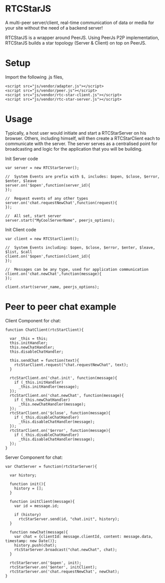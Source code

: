RTCStarJS
=========

A multi-peer server/client, real-time communication of data or media for your site without the need of a backend server!

RTCStarJS is a wrapper around PeerJS. Using PeerJs P2P implementation, RTCStarJS builds a star topology (Server & Client) on top on PeerJS. 


Setup 
=========
Import the following .js files, 

    <script src="js/vendor/adapter.js"></script> 
    <script src="js/vendor/peer.js"></script> 
    <script src="js/vendor/rtc-star-client.js"></script> 
    <script src="js/vendor/rtc-star-server.js"></script>


Usage
=========
Typically, a host user would initiate and start a RTCStarServer on his browser. Others, including himself, will then create a RTCStarClient each to communicate with the server. The server serves as a centralised point for broadcasting and logic for the application that you will be building. 

Init Server code 

    var server = new RTCStarServer(); 
    
    //  System Events are prefix with $, includes: $open, $close, $error, $enter, $leave
    server.on('$open',function(server_id){
    });

    //  Request events of any other types
    server.on('chat.requestNewChat',function(request){
    });

    //  All set, start server
    server.start("MyCoolServerName", peerjs_options);
    

Init Client code 

    var client = new RTCStarClient();

    //  System Events including: $open, $close, $error, $enter, $leave, $list, $call
    client.on('$open',function(client_id){
    });

    //  Messages can be any type, used for application communication
    client.on('chat.newChat',function(message){
    });

    client.start(server_name, peerjs_options);


Peer to peer chat example
=========
Client Component for chat:

    function ChatClient(rtcStarClient){
  
      var _this = this;
      this.initHandler;
      this.newChatHandler;
      this.disableChatHandler;
      
      this.sendChat = function(text){
        rtcStarClient.request("chat.requestNewChat", text);
      }

      rtcStarClient.on('chat.init', function(message){
        if (_this.initHandler)
          _this.initHandler(message);
      });
      rtcStarClient.on('chat.newChat', function(message){
        if (_this.newChatHandler)
          _this.newChatHandler(message);
      });
      rtcStarClient.on('$close', function(message){
        if (_this.disableChatHandler)
          _this.disableChatHandler(message);
      });
      rtcStarClient.on('$error', function(message){
        if (_this.disableChatHandler)
          _this.disableChatHandler(message);
      });
    }

Server Component for chat:

    var ChatServer = function(rtcStarServer){

      var history;
      
      function init(){
        history = [];
      }
      
      function initClient(message){
        var id = message.id;

        if (history)
          rtcStarServer.send(id, "chat.init", history);
      }
      
      function newChat(message){
        var chat = {clientId: message.clientId, content: message.data, timestamp: new Date()};
        history.push(chat);
        rtcStarServer.broadcast("chat.newChat", chat);
      }

      rtcStarServer.on('$open', init);
      rtcStarServer.on('$enter', initClient);
      rtcStarServer.on('chat.requestNewChat', newChat);
    }


